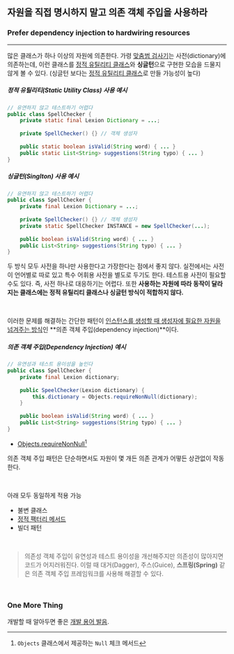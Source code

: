﻿## 자원을 직접 명시하지 말고 의존 객체 주입을 사용하라
### Prefer dependency injection to hardwiring resources
---
많은 클래스가 하나 이상의 자원에 의존한다. 가령 <u>맞춤범 검사기</u>는 사전(dictionary)에 의존하는데, 이런 클래스를 [정적 유틸리티 클래스](../07.10~07.16/정적%20유틸리티%20클래스_marso34.md)와 **싱글턴**으로 구현한 모습을 드물지 않게 볼 수 있다. (싱글턴 보다는 <u>정적 유틸리티 클래스</u>로 만들 가능성이 높다)

##### 정적 유틸리티(Static Utility Class) 사용 예시
```Java
// 유연하지 않고 테스트하기 어렵다
public class SpellChecker {
	private static final Lexion Dictionary = ...;
	
	private SpellChecker() {} // 객체 생성자
	
	public static boolean isValid(String word) { ... }
	public static List<String> suggestions(String typo) { ... } 
}
```

##### 싱글턴(Singlton) 사용 예시
```Java
// 유연하지 않고 테스트하기 어렵다
public class SpellChecker {
	private final Lexion Dictionary = ...;
	
	private SpellChecker() {} // 객체 생성자
	private static SpellChecker INSTANCE = new SpellChecker(...);
	
	public boolean isValid(String word) { ... }
	public List<String> suggestions(String typo) { ... } 
}
```

두 방식 모두 사전을 하나만 사용한다고 가장한다는 점에서 좋지 않다. 실전에서는 사전이 언어별로 따로 있고 특수 어휘용 사전을 별도로 두기도 한다. 테스트용 사전이 필요할 수도 있다. 즉, 사전 하나로 대응하기는 어렵다. 또한 **사용하는 자원에 따라 동작이 달라지는 클래스에는 정적 유틸리티 클래스나 싱글턴 방식이 적합하지 않다.**

<br>

이러한 문제를 해결하는 간단한 패턴이 <u>인스턴스를 생성할 때 생성자에 필요한 자원을 넘겨주는 방식</u>인 **의존 객체 주입(dependency injection)**이다.

##### 의존 객체 주입(Dependency Injection) 예시
```Java
// 유연성과 테스트 용이성을 높인다
public class SpellChecker {
	private final Lexion dictionary;
	
	public SpeelChecker(Lexion dictionary) {
		this.dictionary = Objects.requireNonNull(dictionary);
	}
	
	public boolean isValid(String word) { ... }
	public List<String> suggestions(String typo) { ... } 
}
```
- [Objects.requireNonNull](https://docs.oracle.com/javase/8/docs/api/java/util/Objects.html#requireNonNull-T-)[^1]

[^1]: `Objects` 클래스에서 제공하는 `Null` 체크 메서드


의존 객체 주입 패턴은 단순하면서도 자원이 몇 개든 의존 관계가 어떻든 상관없이 작동한다. 

<br>

아래 모두 동일하게 적용 가능
- 불변 클래스
- [정적 팩터리 메서드](../07.03~07.09/java%20factory%20methods_marso34.md)
- 빌더 패턴
  
<br>

>의존성 객체 주입이 유연성과 테스트 용이성을 개선해주지만 의존성이 많아지면 코드가 어지러워진다. 이럴 때 대거(Dagger), 주스(Guice), **스프링(Spring)** 같은 의존 객체 주입 프레임워크를 사용해 해결할 수 있다. 

<br>

### One More Thing

개발할 때 알아두면 좋은 [개발 용어 발음](https://youtu.be/QhmWV48JuWM).
